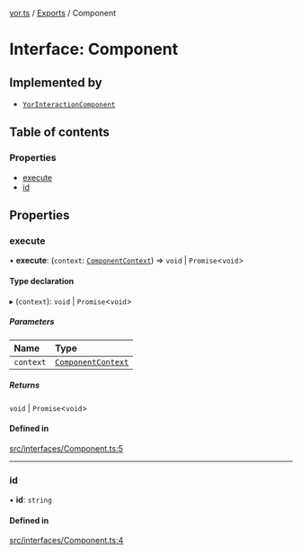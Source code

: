 [yor.ts](../README.md) / [Exports](../modules.md) / Component

# Interface: Component

## Implemented by

- [`YorInteractionComponent`](../classes/YorInteractionComponent.md)

## Table of contents

### Properties

- [execute](Component.md#execute)
- [id](Component.md#id)

## Properties

### execute

• **execute**: (`context`: [`ComponentContext`](../classes/ComponentContext.md)) => `void` \| `Promise`\<`void`\>

#### Type declaration

▸ (`context`): `void` \| `Promise`\<`void`\>

##### Parameters

| Name | Type |
| :------ | :------ |
| `context` | [`ComponentContext`](../classes/ComponentContext.md) |

##### Returns

`void` \| `Promise`\<`void`\>

#### Defined in

[src/interfaces/Component.ts:5](https://github.com/OreOreki/yor.ts/blob/dd9125a/src/interfaces/Component.ts#L5)

___

### id

• **id**: `string`

#### Defined in

[src/interfaces/Component.ts:4](https://github.com/OreOreki/yor.ts/blob/dd9125a/src/interfaces/Component.ts#L4)
